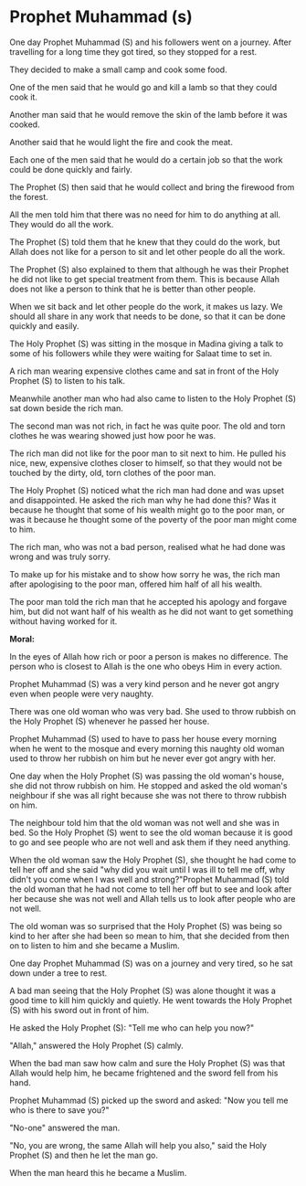 Prophet Muhammad (s)
====================

One day Prophet Muhammad (S) and his followers went on a journey. After
travelling for a long time they got tired, so they stopped for a rest.

They decided to make a small camp and cook some food.

One of the men said that he would go and kill a lamb so that they could
cook it.

Another man said that he would remove the skin of the lamb before it
was cooked.

Another said that he would light the fire and cook the meat.

Each one of the men said that he would do a certain job so that the
work could be done quickly and fairly.

The Prophet (S) then said that he would collect and bring the firewood
from the forest.

All the men told him that there was no need for him to do anything at
all. They would do all the work.

The Prophet (S) told them that he knew that they could do the work, but
Allah does not like for a person to sit and let other people do all the
work.

The Prophet (S) also explained to them that although he was their
Prophet he did not like to get special treatment from them. This is
because Allah does not like a person to think that he is better than
other people.

When we sit back and let other people do the work, it makes us lazy. We
should all share in any work that needs to be done, so that it can be
done quickly and easily.

The Holy Prophet (S) was sitting in the mosque in Madina giving a talk
to some of his followers while they were waiting for Salaat time to set
in.

A rich man wearing expensive clothes came and sat in front of the Holy
Prophet (S) to listen to his talk.

Meanwhile another man who had also came to listen to the Holy Prophet
(S) sat down beside the rich man.

The second man was not rich, in fact he was quite poor. The old and
torn clothes he was wearing showed just how poor he was.

The rich man did not like for the poor man to sit next to him. He
pulled his nice, new, expensive clothes closer to himself, so that they
would not be touched by the dirty, old, torn clothes of the poor man.

The Holy Prophet (S) noticed what the rich man had done and was upset
and disappointed. He asked the rich man why he had done this? Was it
because he thought that some of his wealth might go to the poor man, or
was it because he thought some of the poverty of the poor man might come
to him.

The rich man, who was not a bad person, realised what he had done was
wrong and was truly sorry.

To make up for his mistake and to show how sorry he was, the rich man
after apologising to the poor man, offered him half of all his wealth.

The poor man told the rich man that he accepted his apology and forgave
him, but did not want half of his wealth as he did not want to get
something without having worked for it.

**Moral:**

In the eyes of Allah how rich or poor a person is makes no difference.
The person who is closest to Allah is the one who obeys Him in every
action.

Prophet Muhammad (S) was a very kind person and he never got angry even
when people were very naughty.

There was one old woman who was very bad. She used to throw rubbish on
the Holy Prophet (S) whenever he passed her house.

Prophet Muhammad (S) used to have to pass her house every morning when
he went to the mosque and every morning this naughty old woman used to
throw her rubbish on him but he never ever got angry with her.

One day when the Holy Prophet (S) was passing the old woman's house,
she did not throw rubbish on him. He stopped and asked the old woman's
neighbour if she was all right because she was not there to throw
rubbish on him.

The neighbour told him that the old woman was not well and she was in
bed. So the Holy Prophet (S) went to see the old woman because it is
good to go and see people who are not well and ask them if they need
anything.

When the old woman saw the Holy Prophet (S), she thought he had come to
tell her off and she said "why did you wait until I was ill to tell me
off, why didn't you come when I was well and strong?"Prophet Muhammad
(S) told the old woman that he had not come to tell her off but to see
and look after her because she was not well and Allah tells us to look
after people who are not well.

The old woman was so surprised that the Holy Prophet (S) was being so
kind to her after she had been so mean to him, that she decided from
then on to listen to him and she became a Muslim.

One day Prophet Muhammad (S) was on a journey and very tired, so he sat
down under a tree to rest.

A bad man seeing that the Holy Prophet (S) was alone thought it was a
good time to kill him quickly and quietly. He went towards the Holy
Prophet (S) with his sword out in front of him.

He asked the Holy Prophet (S): "Tell me who can help you now?"

"Allah," answered the Holy Prophet (S) calmly.

When the bad man saw how calm and sure the Holy Prophet (S) was that
Allah would help him, he became frightened and the sword fell from his
hand.

Prophet Muhammad (S) picked up the sword and asked: "Now you tell me
who is there to save you?"

"No-one" answered the man.

"No, you are wrong, the same Allah will help you also," said the Holy
Prophet (S) and then he let the man go.

When the man heard this he became a Muslim.


